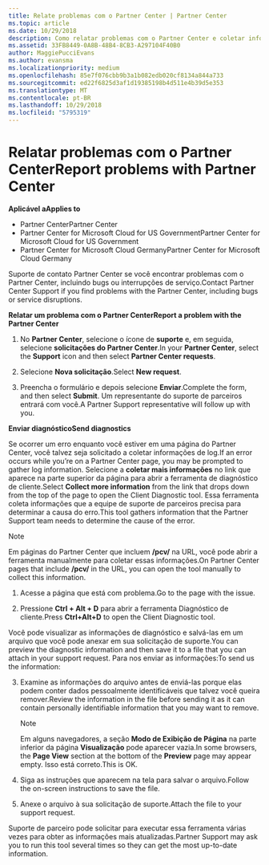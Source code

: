 ```yaml
---
title: Relate problemas com o Partner Center | Partner Center
ms.topic: article
ms.date: 10/29/2018
description: Como relatar problemas com o Partner Center e coletar informações de diagnóstico para nossa equipe de suporte.
ms.assetid: 33FB8449-0A8B-48B4-8CB3-A297104F40B0
author: MaggiePucciEvans
ms.author: evansma
ms.localizationpriority: medium
ms.openlocfilehash: 85e7f076cbb9b3a1b082edb020cf8134a844a733
ms.sourcegitcommit: ed22f6825d3af1d19385198b4d511e4b39d5e353
ms.translationtype: MT
ms.contentlocale: pt-BR
ms.lasthandoff: 10/29/2018
ms.locfileid: "5795319"
---
```

# <a name="report-problems-with-partner-center"></a><span data-ttu-id="a01a5-103">Relatar problemas com o Partner Center</span><span class="sxs-lookup"><span data-stu-id="a01a5-103">Report problems with Partner Center</span></span>

**<span data-ttu-id="a01a5-104">Aplicável a</span><span class="sxs-lookup"><span data-stu-id="a01a5-104">Applies to</span></span>**

-  <span data-ttu-id="a01a5-105">Partner Center</span><span class="sxs-lookup"><span data-stu-id="a01a5-105">Partner Center</span></span>
-  <span data-ttu-id="a01a5-106">Partner Center for Microsoft Cloud for US Government</span><span class="sxs-lookup"><span data-stu-id="a01a5-106">Partner Center for Microsoft Cloud for US Government</span></span>
-  <span data-ttu-id="a01a5-107">Partner Center for Microsoft Cloud Germany</span><span class="sxs-lookup"><span data-stu-id="a01a5-107">Partner Center for Microsoft Cloud Germany</span></span>

<span data-ttu-id="a01a5-108">Suporte de contato Partner Center se você encontrar problemas com o Partner Center, incluindo bugs ou interrupções de serviço.</span><span class="sxs-lookup"><span data-stu-id="a01a5-108">Contact Partner Center Support if you find problems with the Partner Center, including bugs or service disruptions.</span></span>

**<span data-ttu-id="a01a5-109">Relatar um problema com o Partner Center</span><span class="sxs-lookup"><span data-stu-id="a01a5-109">Report a problem with the Partner Center</span></span>**

1.  <span data-ttu-id="a01a5-110">No **Partner Center**, selecione o ícone de **suporte** e, em seguida, selecione **solicitações do Partner Center**.</span><span class="sxs-lookup"><span data-stu-id="a01a5-110">In your **Partner Center**, select the **Support** icon and then select **Partner Center requests**.</span></span>

2.  <span data-ttu-id="a01a5-111">Selecione **Nova solicitação**.</span><span class="sxs-lookup"><span data-stu-id="a01a5-111">Select **New request**.</span></span>

3.  <span data-ttu-id="a01a5-112">Preencha o formulário e depois selecione **Enviar**.</span><span class="sxs-lookup"><span data-stu-id="a01a5-112">Complete the form, and then select **Submit**.</span></span> <span data-ttu-id="a01a5-113">Um representante do suporte de parceiros entrará com você.</span><span class="sxs-lookup"><span data-stu-id="a01a5-113">A Partner Support representative will follow up with you.</span></span>

**<span data-ttu-id="a01a5-114">Enviar diagnóstico</span><span class="sxs-lookup"><span data-stu-id="a01a5-114">Send diagnostics</span></span>**

<span data-ttu-id="a01a5-115">Se ocorrer um erro enquanto você estiver em uma página do Partner Center, você talvez seja solicitado a coletar informações de log.</span><span class="sxs-lookup"><span data-stu-id="a01a5-115">If an error occurs while you’re on a Partner Center page, you may be prompted to gather log information.</span></span> <span data-ttu-id="a01a5-116">Selecione a **coletar mais informações** no link que aparece na parte superior da página para abrir a ferramenta de diagnóstico de cliente.</span><span class="sxs-lookup"><span data-stu-id="a01a5-116">Select **Collect more information** from the link that drops down from the top of the page to open the Client Diagnostic tool.</span></span> <span data-ttu-id="a01a5-117">Essa ferramenta coleta informações que a equipe de suporte de parceiros precisa para determinar a causa do erro.</span><span class="sxs-lookup"><span data-stu-id="a01a5-117">This tool gathers information that the Partner Support team needs to determine the cause of the error.</span></span> 

>[!NOTE]
><span data-ttu-id="a01a5-118">Em páginas do Partner Center que incluem **/pcv/** na URL, você pode abrir a ferramenta manualmente para coletar essas informações.</span><span class="sxs-lookup"><span data-stu-id="a01a5-118">On Partner Center pages that include **/pcv/** in the URL, you can open the tool manually to collect this information.</span></span>

1.  <span data-ttu-id="a01a5-119">Acesse a página que está com problema.</span><span class="sxs-lookup"><span data-stu-id="a01a5-119">Go to the page with the issue.</span></span>

2.  <span data-ttu-id="a01a5-120">Pressione **Ctrl + Alt + D** para abrir a ferramenta Diagnóstico de cliente.</span><span class="sxs-lookup"><span data-stu-id="a01a5-120">Press **Ctrl+Alt+D** to open the Client Diagnostic tool.</span></span>

<span data-ttu-id="a01a5-121">Você pode visualizar as informações de diagnóstico e salvá-las em um arquivo que você pode anexar em sua solicitação de suporte.</span><span class="sxs-lookup"><span data-stu-id="a01a5-121">You can preview the diagnostic information and then save it to a file that you can attach in your support request.</span></span> <span data-ttu-id="a01a5-122">Para nos enviar as informações:</span><span class="sxs-lookup"><span data-stu-id="a01a5-122">To send us the information:</span></span>

3.  <span data-ttu-id="a01a5-123">Examine as informações do arquivo antes de enviá-las porque elas podem conter dados pessoalmente identificáveis que talvez você queira remover.</span><span class="sxs-lookup"><span data-stu-id="a01a5-123">Review the information in the file before sending it as it can contain personally identifiable information that you may want to remove.</span></span> 

    >[!NOTE]
    ><span data-ttu-id="a01a5-124">Em alguns navegadores, a seção **Modo de Exibição de Página** na parte inferior da página **Visualização** pode aparecer vazia.</span><span class="sxs-lookup"><span data-stu-id="a01a5-124">In some browsers, the **Page View** section at the bottom of the **Preview** page may appear empty.</span></span> <span data-ttu-id="a01a5-125">Isso está correto.</span><span class="sxs-lookup"><span data-stu-id="a01a5-125">This is OK.</span></span>

4.  <span data-ttu-id="a01a5-126">Siga as instruções que aparecem na tela para salvar o arquivo.</span><span class="sxs-lookup"><span data-stu-id="a01a5-126">Follow the on-screen instructions to save the file.</span></span>

5.  <span data-ttu-id="a01a5-127">Anexe o arquivo à sua solicitação de suporte.</span><span class="sxs-lookup"><span data-stu-id="a01a5-127">Attach the file to your support request.</span></span>

<span data-ttu-id="a01a5-128">Suporte de parceiro pode solicitar para executar essa ferramenta várias vezes para obter as informações mais atualizadas.</span><span class="sxs-lookup"><span data-stu-id="a01a5-128">Partner Support may ask you to run this tool several times so they can get the most up-to-date information.</span></span>

